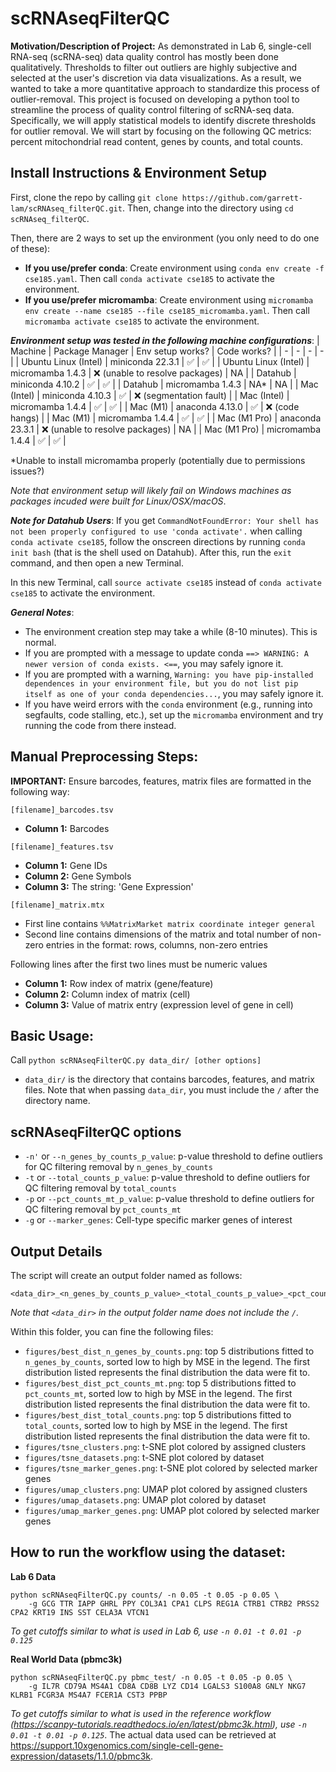 # scRNAseqFilterQC

__Motivation/Description of Project:__ As demonstrated in Lab 6, single-cell RNA-seq (scRNA-seq) data quality control has mostly been done qualitatively. Thresholds to filter out outliers are highly subjective and selected at the user's discretion via data visualizations. As a result, we wanted to take a more quantitative approach to standardize this process of outlier-removal. This project is focused on developing a python tool to streamline the process of quality control filtering of scRNA-seq data. Specifically, we will apply statistical models to identify discrete thresholds for outlier removal. We will start by focusing on the following QC metrics: percent mitochondrial read content, genes by counts, and total counts. 

## Install Instructions & Environment Setup
First, clone the repo by calling `git clone https://github.com/garrett-lam/scRNAseq_filterQC.git`. Then, change into the directory using `cd scRNAseq_filterQC`.

Then, there are 2 ways to set up the environment (you only need to do one of these): 
 - __If you use/prefer conda__: Create environment using `conda env create -f cse185.yaml`. Then call `conda activate cse185` to activate the environment.
 - __If you use/prefer micromamba__: Create environment using `micromamba env create --name cse185 --file cse185_micromamba.yaml`. Then call `micromamba activate cse185` to activate the environment.

___Environment setup was tested in the following machine configurations___:
| Machine | Package Manager | Env setup works? | Code works? |
| - | - | - | - |
| Ubuntu Linux (Intel) | miniconda 22.3.1 | ✅ | ✅ |
| Ubuntu Linux (Intel) | micromamba  1.4.3 | ❌ (unable to resolve packages) | NA |
| Datahub | miniconda 4.10.2 | ✅ | ✅ |
| Datahub | micromamba 1.4.3 | NA* | NA |
| Mac (Intel) | miniconda 4.10.3 | ✅ | ❌ (segmentation fault) |
| Mac (Intel) | micromamba 1.4.4 | ✅ | ✅ |
| Mac (M1) | anaconda 4.13.0 | ✅ | ❌ (code hangs) |
| Mac (M1) | micromamba 1.4.4 | ✅ | ✅ |
| Mac (M1 Pro) | anaconda 23.3.1 | ❌ (unable to resolve packages) | NA |
| Mac (M1 Pro) | micromamba 1.4.4 | ✅ | ✅ |

*Unable to install micromamba properly (potentially due to permissions issues?)

_Note that environment setup will likely fail on Windows machines as packages incuded were built for Linux/OSX/macOS_.

___Note for Datahub Users___:
If you get `CommandNotFoundError: Your shell has not been properly configured to use 'conda activate'.` when calling `conda activate cse185`, follow the onscreen directions by running `conda init bash` (that is the shell used on Datahub). After this, run the `exit` command, and then open a new Terminal. 

In this new Terminal, call  `source activate cse185` instead of `conda activate cse185` to activate the environment.

___General Notes___:
 - The environment creation step may take a while (8-10 minutes). This is normal.
 - If you are prompted with a message to update conda `==> WARNING: A newer version of conda exists. <==`, you may safely ignore it.
 - If you are prompted with a warning, `Warning: you have pip-installed dependences in your environment file, but you do not list pip itself as one of your conda dependencies...`, you may safely ignore it.
 - If you have weird errors with the `conda` environment (e.g., running into segfaults, code stalling, etc.), set up the `micromamba` environment and try running the code from there instead.

## Manual Preprocessing Steps:
__IMPORTANT:__ Ensure barcodes, features, matrix files are formatted in the following way:

`[filename]_barcodes.tsv`
 - __Column 1:__ Barcodes

`[filename]_features.tsv`
 - __Column 1:__ Gene IDs
 - __Column 2:__ Gene Symbols
 - __Column 3:__ The string: 'Gene Expression'

`[filename]_matrix.mtx`
- First line contains `%%MatrixMarket matrix coordinate integer general`
- Second line contains dimensions of the matrix and total number of non-zero entries in the format: rows, columns, non-zero entries

Following lines after the first two lines must be numeric values
 - __Column 1:__ Row index of matrix (gene/feature)
 - __Column 2:__ Column index of matrix (cell)
 - __Column 3:__ Value of matrix entry (expression level of gene in cell)

## Basic Usage:
Call `python scRNAseqFilterQC.py data_dir/ [other options]`
- `data_dir/` is the directory that contains barcodes, features, and matrix files. Note that when passing `data_dir`, you must include the `/` after the directory name.

## scRNAseqFilterQC options
- `-n'` or `--n_genes_by_counts_p_value`: p-value threshold to define outliers for QC filtering removal by `n_genes_by_counts`
- `-t` or `--total_counts_p_value`: p-value threshold to define outliers for QC filtering removal by `total_counts`
- `-p` or `--pct_counts_mt_p_value`: p-value threshold to define outliers for QC filtering removal by `pct_counts_mt`
- `-g` or `--marker_genes`: Cell-type specific marker genes of interest

## Output Details
The script will create an output folder named as follows:
```
<data_dir>_<n_genes_by_counts_p_value>_<total_counts_p_value>_<pct_counts_md_p_value>
```

_Note that `<data_dir>` in the output folder name does not include the `/`._

Within this folder, you can fine the following files:
 - `figures/best_dist_n_genes_by_counts.png`: top 5 distributions fitted to `n_genes_by_counts`, sorted low to high by MSE in the legend. The first distribution listed represents the final distribution the data were fit to.
 - `figures/best_dist_pct_counts_mt.png`: top 5 distributions fitted to `pct_counts_mt`, sorted low to high by MSE in the legend. The first distribution listed represents the final distribution the data were fit to.
 - `figures/best_dist_total_counts.png`: top 5 distributions fitted to `total_counts`, sorted low to high by MSE in the legend. The first distribution listed represents the final distribution the data were fit to.
 - `figures/tsne_clusters.png`: t-SNE plot colored by assigned clusters
 - `figures/tsne_datasets.png`: t-SNE plot colored by dataset
 - `figures/tsne_marker_genes.png`: t-SNE plot colored by selected marker genes
 - `figures/umap_clusters.png`: UMAP plot colored by assigned clusters
 - `figures/umap_datasets.png`: UMAP plot colored by dataset
 - `figures/umap_marker_genes.png`: UMAP plot colored by selected marker genes

## How to run the workflow using the dataset:
__Lab 6 Data__
```
python scRNAseqFilterQC.py counts/ -n 0.05 -t 0.05 -p 0.05 \
    -g GCG TTR IAPP GHRL PPY COL3A1 CPA1 CLPS REG1A CTRB1 CTRB2 PRSS2 CPA2 KRT19 INS SST CELA3A VTCN1
```

_To get cutoffs similar to what is used in Lab 6, use `-n 0.01 -t 0.01 -p 0.125`_

__Real World Data (pbmc3k)__
```
python scRNAseqFilterQC.py pbmc_test/ -n 0.05 -t 0.05 -p 0.05 \
    -g IL7R CD79A MS4A1 CD8A CD8B LYZ CD14 LGALS3 S100A8 GNLY NKG7 KLRB1 FCGR3A MS4A7 FCER1A CST3 PPBP
```

_To get cutoffs similar to what is used in the reference workflow (https://scanpy-tutorials.readthedocs.io/en/latest/pbmc3k.html), use `-n 0.01 -t 0.01 -p 0.125`_. The actual data used can be retrieved at https://support.10xgenomics.com/single-cell-gene-expression/datasets/1.1.0/pbmc3k.
